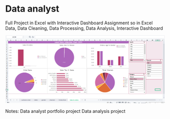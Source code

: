 # Data analyst
Full Project in Excel with Interactive Dashboard  Assignment so in  Excel Data, Data Cleaning, Data Processing,  Data Analysis,  Interactive Dashboard

![Output](https://github.com/hetvi20/Data-analysys-/blob/main/Data-analsysy.png)

Notes: Data analyst portfolio project
       Data analysis project
